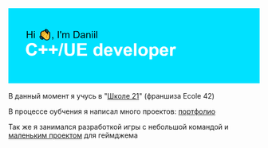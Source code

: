 <img src ="/header.png">

В данный момент я учусь в "<a href = "https://21-school.ru">Школе 21</a>" (франшиза Ecole 42)

В процессе оубчения я написал много проектов: <a href = "https://github.com/Divishka/school21_projects">портфолио</a>

Так же я занимался разработкой <a htef = "https://www.youtube.com/watch?v=6Gsy6yMB1oE">игры</a> с небольшой командой и <a href = "https://github.com/lex-cmd/RGcube">маленьким проектом</a> для геймджема
